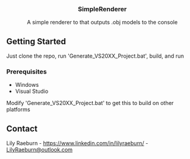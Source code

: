 <a name="readme-top"></a>

<h3 align="center">SimpleRenderer</h3>
  <p align="center">
    A simple renderer to that outputs .obj models to the console
  </p>
</div>

## Getting Started
Just clone the repo, run 'Generate_VS20XX_Project.bat', build, and run

### Prerequisites
* Windows
* Visual Studio

Modify 'Generate_VS20XX_Project.bat' to get this to build on other platforms

## Contact
Lily Raeburn - https://www.linkedin.com/in/lilyraeburn/ - LilyRaeburn@outlook.com
